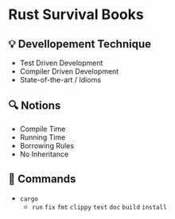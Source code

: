 # Rust Survival Books

## :bulb: Devellopement Technique
- Test Driven Development
- Compiler Driven Development
- State-of-the-art / Idioms

## :mag: Notions
- Compile Time
- Running Time
- Borrowing Rules
- No Inheritance

## :wrench: Commands
- `cargo`
  - `run` `fix` `fmt` `clippy` `test` `doc` `build` `install`
